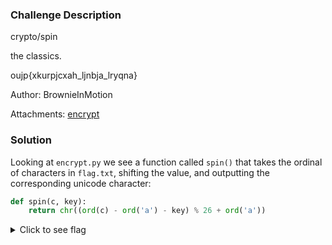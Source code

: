 ### Challenge Description

crypto/spin

the classics.

oujp{xkurpjcxah_ljnbja_lryqna}

Author: BrownieInMotion

Attachments: [encrypt](attachments/spin/encrypt.py)

### Solution 

Looking at `encrypt.py` we see a function called `spin()` that takes the ordinal of characters in `flag.txt`, shifting the value, and outputting the corresponding unicode character:

```py
def spin(c, key):
    return chr((ord(c) - ord('a') - key) % 26 + ord('a'))
```

<details>
  <summary>Click to see flag</summary> 
  
    flag{obligatory_caesar_cipher}

</details>